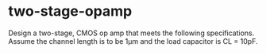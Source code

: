 # two-stage-opamp
Design a two-stage, CMOS op amp that meets the following specifications. Assume the channel length is to be 1μm and the load capacitor is CL = 10pF.
